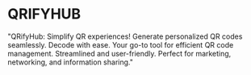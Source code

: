 # QRIFYHUB
"QRifyHub: Simplify QR experiences! Generate personalized QR codes seamlessly. Decode with ease. Your go-to tool for efficient QR code management. Streamlined and user-friendly. Perfect for marketing, networking, and information sharing."
